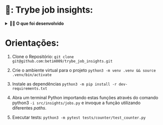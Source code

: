# 🚀: Trybe job insights:

<details>
  <summary><strong>👨‍💻 O que foi desenvolvido</strong></summary><br />
  <p align="center">
    <img src="https://github.com/tryber/sd-023-b-project-job-insights/raw/main/.images/job.png" alt="Logo Aplicação" width="300"/>
  </p>
  
  Neste projeto foi implementado análises a partir de um conjunto de dados sobre empregos. As implementações foram incorporadas a um aplicativo Web desenvolvido com Flask (um framework web muito popular na comunidade Python).

  Os dados foram extraídos do site [Glassdoor](https://www.glassdoor.com.br/) e obtidos através do [Kaggle](https://www.kaggle.com/atharvap329/glassdoor-data-science-job-data), uma plataforma disponiblizando conjuntos de dados para cientistas de dados.

  🚵 Habilidades trabalhadas:
  <ul>
    <li>Utilizar o terminal interativo do Python.</li>
    <li>Utilizar estruturas condicionais e de repetição.</li>
    <li>Utilizar funções built-in do Python.</li>
    <li>Utilizar tratamento de exceções.</li>
    <li>Realizar a manipulação de arquivos.</li>
    <li>Escrever funções.</li>
    <li>Escrever testes com Pytest.</li>
    <li>Escrever seus próprios módulos e importá-los em outros códigos.</li>
  </ul>
</details>

# Orientações:
1. Clone o Repositório: 
`git clone git@github.com:betim009/trybe_job_insights.git`

2. Crie o ambiente virtual para o projeto
`python3 -m venv .venv && source .venv/bin/activate`

3. Instale as dependências
`python3 -m pip install -r dev-requirements.txt`

4. Abra um terminal Python importando estas funções através do comando python3
`-i src/insights/jobs.py` e invoque a função utilizando diferentes _paths_.

5. Executar tests:
`python3 -m pytest tests/counter/test_counter.py`


  
  
  
  
